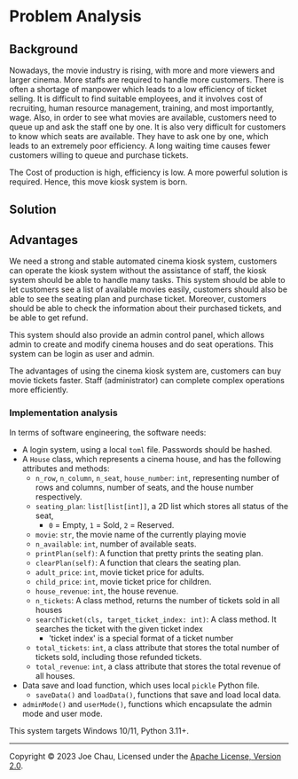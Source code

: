 # Problem Analysis
<!-- By Joe Chau. 100% original, no ChatGPT, no AI :)  -->


## Background

Nowadays, the movie industry is rising, with more and more viewers and larger cinema.
More staffs are required to handle more customers.
There is often a shortage of manpower which leads to a low efficiency of ticket selling. 
It is difficult to find suitable employees, and it involves cost of recruiting, human resource management, training, and most importantly, wage.
Also, in order to see what movies are available, customers need to queue up and ask the staff one by one.
It is also very difficult for customers to know which seats are available. They have to ask one by one, which leads to an extremely poor efficiency.
A long waiting time causes fewer customers willing to queue and purchase tickets.

The Cost of production is high, efficiency is low. 
A more powerful solution is required.
Hence, this move kiosk system is born.


## Solution

## Advantages

We need a strong and stable automated cinema kiosk system, 
customers can operate the kiosk system without the assistance of staff, 
the kiosk system should be able to handle many tasks.
This system should be able to let customers see a list of available movies easily,
customers should also be able to see the seating plan and purchase ticket.
Moreover, customers should be able to check the information about their purchased tickets, and be able to get refund.

This system should also provide an admin control panel, 
which allows admin to create and modify cinema houses and do seat operations.
This system can be login as user and admin.

The advantages of using the cinema kiosk system are,
customers can buy movie tickets faster. 
Staff (administrator) can complete complex operations more efficiently.

### Implementation analysis

In terms of software engineering, the software needs:
- A login system, using a local `toml` file. Passwords should be hashed.
- A `House` class, which represents a cinema house, and has the following attributes and methods:
  - `n_row`, `n_column`, `n_seat`, `house_number`: `int`, representing number of rows and columns, number of seats, and the house number respectively.
  - `seating_plan`: `list[list[int]]`, a 2D list which stores all status of the seat,
    - `0` = Empty, `1` = Sold, `2` = Reserved.
  - `movie`: `str`, the movie name of the currently playing movie
  - `n_available`: `int`, number of available seats.
  - `printPlan(self)`: A function that pretty prints the seating plan.
  - `clearPlan(self)`: A function that clears the seating plan.
  - `adult_price`: `int`, movie ticket price for adults.
  - `child_price`: `int`, movie ticket price for children.
  - `house_revenue`: `int`, the house revenue.
  - `n_tickets`: A class method, returns the number of tickets sold in all houses
  - `searchTicket(cls, target_ticket_index: int)`: A class method. It searches the ticket with the given ticket index
    - 'ticket index' is a special format of a ticket number
  - `total_tickets`: `int`, a class attribute that stores the total number of tickets sold, including those refunded tickets.
  - `total_revenue`: `int`, a class attribute that stores the total revenue of all houses.
- Data save and load function, which uses local `pickle` Python file.
  - `saveData()` and `loadData()`, functions that save and load local data.
- `adminMode()` and `userMode()`, functions which encapsulate the admin mode and user mode.

This system targets Windows 10/11, Python 3.11+.


---

Copyright © 2023 Joe Chau, Licensed under the 
<a href="https://www.apache.org/licenses/LICENSE-2.0" target="_blank">Apache License, Version 2.0</a>.
